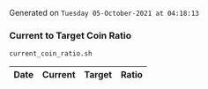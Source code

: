 Generated on `Tuesday 05-October-2021 at 04:18:13`

### Current to Target Coin Ratio
`current_coin_ratio.sh`

Date|Current|Target|Ratio
---|---|---|---
